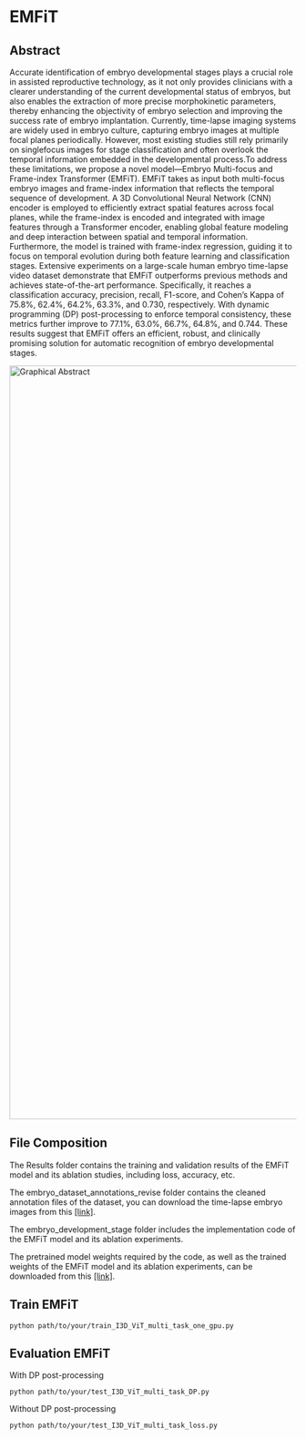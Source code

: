 # EMFiT
## Abstract
Accurate identification of embryo developmental stages plays a crucial role in assisted reproductive technology, as it not only provides clinicians with a clearer understanding of the current developmental status of embryos, but also enables the extraction of more precise morphokinetic parameters, thereby enhancing the objectivity of embryo selection and improving the success rate of embryo implantation. Currently, time-lapse imaging systems are widely used in embryo culture, capturing embryo images at multiple focal planes periodically. However, most existing studies still rely primarily on singlefocus images for stage classification and often overlook the temporal information embedded in the developmental process.To address these limitations, we propose a novel model—Embryo Multi-focus and Frame-index Transformer (EMFiT). EMFiT takes as input both multi-focus embryo images and frame-index information that reflects the temporal sequence of development. A 3D Convolutional Neural Network (CNN) encoder is employed to efficiently extract spatial features across focal planes, while the frame-index is encoded and integrated with image features through a Transformer encoder, enabling global feature modeling and deep interaction between spatial and temporal information. Furthermore, the model is trained with frame-index regression, guiding it to focus on temporal evolution during both feature learning and classification stages. Extensive experiments on a large-scale human embryo time-lapse video dataset demonstrate that EMFiT outperforms previous methods and achieves state-of-the-art performance. Specifically, it reaches a classification accuracy, precision, recall, F1-score, and Cohen’s Kappa of 75.8%, 62.4%, 64.2%, 63.3%, and 0.730, respectively. With dynamic programming (DP) post-processing to enforce temporal consistency, these metrics further improve to 77.1%, 63.0%, 66.7%, 64.8%, and 0.744. These results suggest that EMFiT offers an efficient, robust, and clinically promising solution for automatic recognition of embryo developmental stages.

<img width="2860" height="1324" alt="Graphical Abstract" src="https://github.com/user-attachments/assets/56875c9f-ed1f-4aa8-98c2-f6f77f4d48ab" />

## File Composition
The Results folder contains the training and validation results of the EMFiT model and its ablation studies, including loss, accuracy, etc.

The embryo_dataset_annotations_revise folder contains the cleaned annotation files of the dataset, you can download the time-lapse embryo images from this [[link]](https://zenodo.org/records/6390798).

The embryo_development_stage folder includes the implementation code of the EMFiT model and its ablation experiments.

The pretrained model weights required by the code, as well as the trained weights of the EMFiT model and its ablation experiments, can be downloaded from this [[link]](https://drive.google.com/drive/folders/1DgymniuN4OnOJzqNn2txzryzhbTH8COH?usp=drive_link).

## Train EMFiT
```
python path/to/your/train_I3D_ViT_multi_task_one_gpu.py
```

## Evaluation EMFiT
With DP post-processing
```
python path/to/your/test_I3D_ViT_multi_task_DP.py
```
Without DP post-processing
```
python path/to/your/test_I3D_ViT_multi_task_loss.py
```
